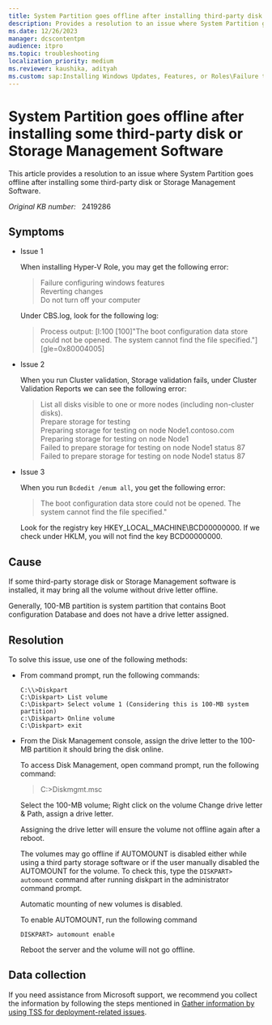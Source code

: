 ```yaml
---
title: System Partition goes offline after installing third-party disk or Storage Management Software
description: Provides a resolution to an issue where System Partition goes offline after installing some third-Party Disk or Storage Management Software.
ms.date: 12/26/2023
manager: dcscontentpm
audience: itpro
ms.topic: troubleshooting
localization_priority: medium
ms.reviewer: kaushika, adityah
ms.custom: sap:Installing Windows Updates, Features, or Roles\Failure to install Windows Updates, csstroubleshoot
---
```

# System Partition goes offline after installing some third-party disk or Storage Management Software

This article provides a resolution to an issue where System Partition goes offline after installing some third-party disk or Storage Management Software.

_Original KB number:_ &nbsp; 2419286

## Symptoms

- Issue 1

  When installing Hyper-V Role, you may get the following error:

  > Failure configuring windows features  
  Reverting changes  
  Do not turn off your computer

    Under CBS.log, look for the following log:

    > Process output: [l:100 [100]"The boot configuration data store could not be opened. The system cannot find the file specified."][gle=0x80004005]

- Issue 2

    When you run Cluster validation, Storage validation fails, under Cluster Validation Reports we can see the following error:

     > List all disks visible to one or more nodes (including non-cluster disks).  
     Prepare storage for testing  
     Preparing storage for testing on node Node1.contoso.com  
     Preparing storage for testing on node Node1  
     Failed to prepare storage for testing on node Node1 status 87  
     Failed to prepare storage for testing on node Node1 status 87  

- Issue 3

    When you run `Bcdedit /enum all`, you get the following error:

    > The boot configuration data store could not be opened. The system cannot find the file specified."  

    Look for the registry key HKEY_LOCAL_MACHINE\BCD00000000. If we check under HKLM, you will not find the key BCD00000000.

## Cause  

If some third-party storage disk or Storage Management software is installed, it may bring all the volume without drive letter offline.

Generally, 100-MB partition is system partition that contains Boot configuration Database and does not have a drive letter assigned.  

## Resolution

To solve this issue, use one of the following methods:

- From command prompt, run the following commands:

    ```console
    C:\\>Diskpart
    C:\Diskpart> List volume
    C:\Diskpart> Select volume 1 (Considering this is 100-MB system partition)
    c:\Diskpart> Online volume
    C:\Diskpart> exit
    ```

- From the Disk Management console, assign the drive letter to the 100-MB partition it should bring the disk online.

    To access Disk Management, open command prompt, run the following command:

    > C:\>Diskmgmt.msc

    Select the 100-MB volume; Right click on the volume Change drive letter & Path, assign a drive letter.

    Assigning the drive letter will ensure the volume not offline again after a reboot.

    The volumes may go offline if AUTOMOUNT is disabled either while using a third party storage software or if the user manually disabled the AUTOMOUNT for the volume. To check this, type the `DISKPART> automount` command after running diskpart in the administrator command prompt.

    Automatic mounting of new volumes is disabled.

    To enable AUTOMOUNT, run the following command

    ```console
    DISKPART> automount enable
    ```

    Reboot the server and the volume will not go offline.

## Data collection

If you need assistance from Microsoft support, we recommend you collect the information by following the steps mentioned in [Gather information by using TSS for deployment-related issues](../../windows-client/windows-troubleshooters/gather-information-using-tss-deployment.md).
